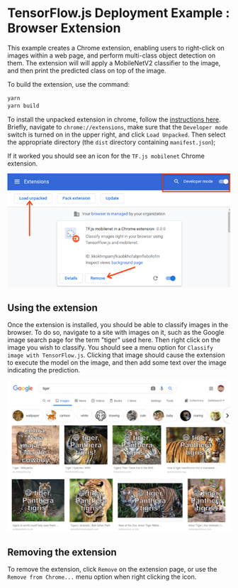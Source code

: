 # TensorFlow.js Deployment Example : Browser Extension

This example creates a Chrome extension, enabling users to right-click on images
within a web page, and perform multi-class object detection on them. The
extension will will apply a MobileNetV2 classifier to the image, and then print
the predicted class on top of the image.

To build the extension, use the command:

```sh
yarn
yarn build
```

To install the unpacked extension in chrome, follow the [instructions here](https://developer.chrome.com/extensions/getstarted).  Briefly, navigate to `chrome://extensions`, make sure that the `Developer mode` switch is turned on in the upper right, and click `Load Unpacked`.  Then select the appropriate directory (the `dist` directory containing `manifest.json`);

If it worked you should see an icon for the `TF.js mobilenet` Chrome extension.

![install page illustration](./install.png "install page")


Using the extension
----
Once the extension is installed, you should be able to classify images in the browser.  To do so, navigate to a site with images on it, such as the Google image search page for the term "tiger" used here.  Then right click on the image you wish to classify.  You should see a menu option for `Classify image with TensorFlow.js`.  Clicking that image should cause the extension to execute the model on the image, and then add some text over the image indicating the prediction.

![usage](./usage.png "usage")


Removing the extension
----
To remove the extension, click `Remove` on the extension page, or use the `Remove from Chrome...` menu option when right clicking the icon.
